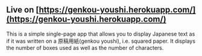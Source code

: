 ## Live on [https://genkou-youshi.herokuapp.com/](https://genkou-youshi.herokuapp.com/)

This is a simple single-page app that allows you to display Japanese text as if
it was written on a 原稿用紙(genkou youshi), i.e. squared paper. It displays the
number of boxes used as well as the number of characters.
